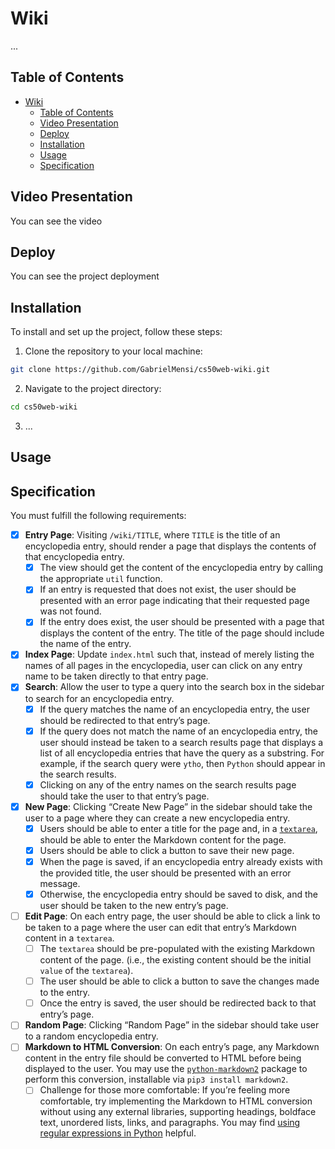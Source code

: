 # Wiki

...

## Table of Contents

- [Wiki](#wiki)
  - [Table of Contents](#table-of-contents)
  - [Video Presentation](#video-presentation)
  - [Deploy](#deploy)
  - [Installation](#installation)
  - [Usage](#usage)
  - [Specification](#specification)

## Video Presentation

You can see the video 

## Deploy

You can see the project deployment 

## Installation


To install and set up the project, follow these steps:

1. Clone the repository to your local machine:

```bash
git clone https://github.com/GabrielMensi/cs50web-wiki.git
```

2.  Navigate to the project directory:
```bash
cd cs50web-wiki
```

3.   ... 

## Usage


## Specification

You must fulfill the following requirements:

- [x]   **Entry Page**: Visiting  `/wiki/TITLE`, where  `TITLE`  is the title of an encyclopedia entry, should render a page that displays the contents of that encyclopedia entry.
    - [x]   The view should get the content of the encyclopedia entry by calling the appropriate  `util`  function.
    - [x]   If an entry is requested that does not exist, the user should be presented with an error page indicating that their requested page was not found.
    - [x]   If the entry does exist, the user should be presented with a page that displays the content of the entry. The title of the page should include the name of the entry.
- [x]   **Index Page**: Update  `index.html`  such that, instead of merely listing the names of all pages in the encyclopedia, user can click on any entry name to be taken directly to that entry page.
- [x]   **Search**: Allow the user to type a query into the search box in the sidebar to search for an encyclopedia entry.
    - [x]   If the query matches the name of an encyclopedia entry, the user should be redirected to that entry’s page.
    - [x]   If the query does not match the name of an encyclopedia entry, the user should instead be taken to a search results page that displays a list of all encyclopedia entries that have the query as a substring. For example, if the search query were  `ytho`, then  `Python`  should appear in the search results.
    - [x]   Clicking on any of the entry names on the search results page should take the user to that entry’s page.
- [x]   **New Page**: Clicking “Create New Page” in the sidebar should take the user to a page where they can create a new encyclopedia entry.
    - [x]   Users should be able to enter a title for the page and, in a  [`textarea`](https://www.w3schools.com/tags/tag_textarea.asp), should be able to enter the Markdown content for the page.
    - [x]   Users should be able to click a button to save their new page.
    - [x]  When the page is saved, if an encyclopedia entry already exists with the provided title, the user should be presented with an error message.
    - [x]  Otherwise, the encyclopedia entry should be saved to disk, and the user should be taken to the new entry’s page.
- [ ]  **Edit Page**: On each entry page, the user should be able to click a link to be taken to a page where the user can edit that entry’s Markdown content in a  `textarea`.
    - [ ]  The  `textarea`  should be pre-populated with the existing Markdown content of the page. (i.e., the existing content should be the initial  `value`  of the  `textarea`).
    - [ ]  The user should be able to click a button to save the changes made to the entry.
    - [ ]  Once the entry is saved, the user should be redirected back to that entry’s page.
- [ ]  **Random Page**: Clicking “Random Page” in the sidebar should take user to a random encyclopedia entry.
- [ ]  **Markdown to HTML Conversion**: On each entry’s page, any Markdown content in the entry file should be converted to HTML before being displayed to the user. You may use the  [`python-markdown2`](https://github.com/trentm/python-markdown2)  package to perform this conversion, installable via  `pip3 install markdown2`.
    - [ ]  Challenge for those more comfortable: If you’re feeling more comfortable, try implementing the Markdown to HTML conversion without using any external libraries, supporting headings, boldface text, unordered lists, links, and paragraphs. You may find  [using regular expressions in Python](https://docs.python.org/3/howto/regex.html)  helpful.